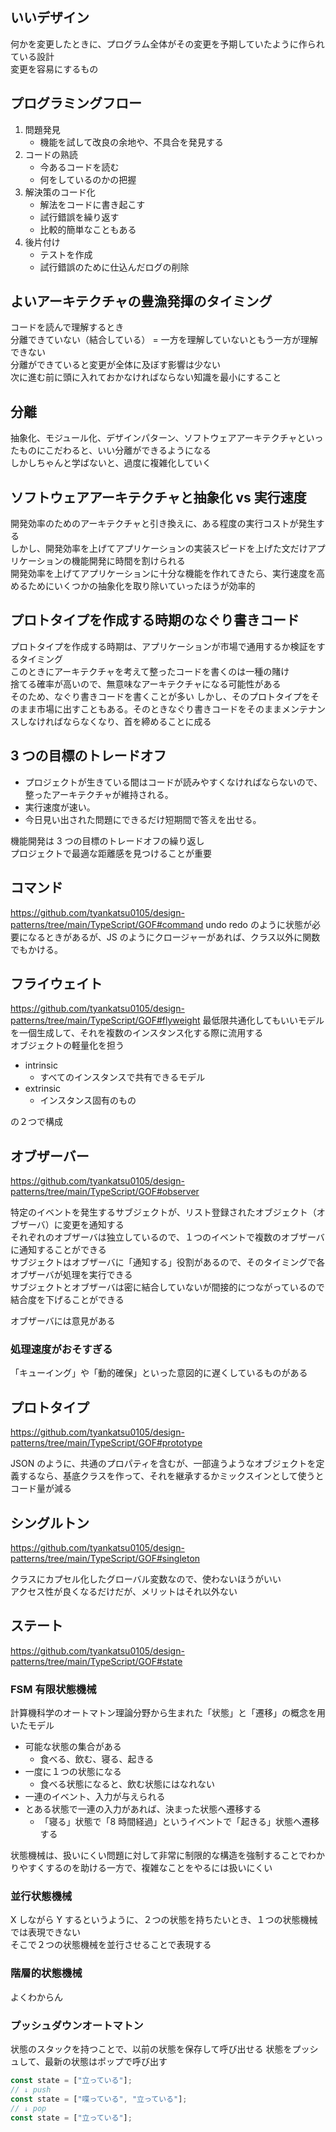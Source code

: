 ## いいデザイン

何かを変更したときに、プログラム全体がその変更を予期していたように作られている設計  
変更を容易にするもの

## プログラミングフロー

1. 問題発見
   - 機能を試して改良の余地や、不具合を発見する
2. コードの熟読
   - 今あるコードを読む
   - 何をしているのかの把握
3. 解決策のコード化
   - 解法をコードに書き起こす
   - 試行錯誤を繰り返す
   - 比較的簡単なこともある
4. 後片付け
   - テストを作成
   - 試行錯誤のために仕込んだログの削除

## よいアーキテクチャの豊漁発揮のタイミング

コードを読んで理解するとき  
分離できていない（結合している） = 一方を理解していないともう一方が理解できない  
分離ができていると変更が全体に及ぼす影響は少ない  
次に進む前に頭に入れておかなければならない知識を最小にすること

## 分離

抽象化、モジュール化、デザインパターン、ソフトウェアアーキテクチャといったものにこだわると、いい分離ができるようになる  
しかしちゃんと学ばないと、過度に複雑化していく

## ソフトウェアアーキテクチャと抽象化 vs 実行速度

開発効率のためのアーキテクチャと引き換えに、ある程度の実行コストが発生する  
しかし、開発効率を上げてアプリケーションの実装スピードを上げた文だけアプリケーションの機能開発に時間を割けられる  
開発効率を上げてアプリケーションに十分な機能を作れてきたら、実行速度を高めるためにいくつかの抽象化を取り除いていったほうが効率的

## プロトタイプを作成する時期のなぐり書きコード

プロトタイプを作成する時期は、アプリケーションが市場で通用するか検証をするタイミング  
このときにアーキテクチャを考えて整ったコードを書くのは一種の賭け  
捨てる確率が高いので、無意味なアーキテクチャになる可能性がある  
そのため、なぐり書きコードを書くことが多い
しかし、そのプロトタイプをそのまま市場に出すこともある。そのときなぐり書きコードをそのままメンテナンスしなければならなくなり、首を締めることに成る

## 3 つの目標のトレードオフ

- プロジェクトが生きている間はコードが読みやすくなければならないので、整ったアーキテクチャが維持される。
- 実行速度が速い。
- 今日見い出された問題にできるだけ短期間で答えを出せる。

機能開発は 3 つの目標のトレードオフの繰り返し  
プロジェクトで最適な距離感を見つけることが重要

## コマンド

https://github.com/tyankatsu0105/design-patterns/tree/main/TypeScript/GOF#command
undo redo のように状態が必要になるときがあるが、JS のようにクロージャーがあれば、クラス以外に関数でもかける。

## フライウェイト

https://github.com/tyankatsu0105/design-patterns/tree/main/TypeScript/GOF#flyweight
最低限共通化してもいいモデルを一個生成して、それを複数のインスタンス化する際に流用する  
オブジェクトの軽量化を担う

- intrinsic
  - すべてのインスタンスで共有できるモデル
- extrinsic
  - インスタンス固有のもの

の２つで構成

## オブザーバー

https://github.com/tyankatsu0105/design-patterns/tree/main/TypeScript/GOF#observer

特定のイベントを発生するサブジェクトが、リスト登録されたオブジェクト（オブザーバ）に変更を通知する  
それぞれのオブザーバは独立しているので、１つのイベントで複数のオブザーバに通知することができる  
サブジェクトはオブザーバに「通知する」役割があるので、そのタイミングで各オブザーバが処理を実行できる  
サブジェクトとオブザーバは密に結合していないが間接的につながっているので結合度を下げることができる

オブザーバには意見がある

### 処理速度がおそすぎる

「キューイング」や「動的確保」といった意図的に遅くしているものがある

## プロトタイプ

https://github.com/tyankatsu0105/design-patterns/tree/main/TypeScript/GOF#prototype

JSON のように、共通のプロパティを含むが、一部違うようなオブジェクトを定義するなら、基底クラスを作って、それを継承するかミックスインとして使うとコード量が減る

## シングルトン

https://github.com/tyankatsu0105/design-patterns/tree/main/TypeScript/GOF#singleton

クラスにカプセル化したグローバル変数なので、使わないほうがいい  
アクセス性が良くなるだけだが、メリットはそれ以外ない

## ステート

https://github.com/tyankatsu0105/design-patterns/tree/main/TypeScript/GOF#state

### FSM 有限状態機械

計算機科学のオートマトン理論分野から生まれた「状態」と「遷移」の概念を用いたモデル

- 可能な状態の集合がある
  - 食べる、飲む、寝る、起きる
- 一度に１つの状態になる
  - 食べる状態になると、飲む状態にはなれない
- 一連のイベント、入力が与えられる
- とある状態で一連の入力があれば、決まった状態へ遷移する
  - 「寝る」状態で「8 時間経過」というイベントで「起きる」状態へ遷移する

状態機械は、扱いにくい問題に対して非常に制限的な構造を強制することでわかりやすくするのを助ける一方で、複雑なことをやるには扱いにくい

### 並行状態機械

X しながら Y するというように、２つの状態を持ちたいとき、１つの状態機械では表現できない  
そこで２つの状態機械を並行させることで表現する

### 階層的状態機械

よくわからん

### プッシュダウンオートマトン

状態のスタックを持つことで、以前の状態を保存して呼び出せる
状態をプッシュして、最新の状態はポップで呼び出す

```ts
const state = ["立っている"];
// ↓ push
const state = ["喋っている", "立っている"];
// ↓ pop
const state = ["立っている"];
```

